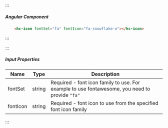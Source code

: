 :::
##### Angular Component
``` html
    <hc-icon fontSet="fa" fontIcon="fa-snowflake-o"></hc-icon>
```
:::

:::
##### Input Properties
| Name | Type | Description |
| - | - | - |
|fontSet|string|Required - font icon family to use. For example to use fontawesome, you need to provide `"fa"`|
|fontIcon|string|Required - font icon to use from the specified font icon family|
:::
